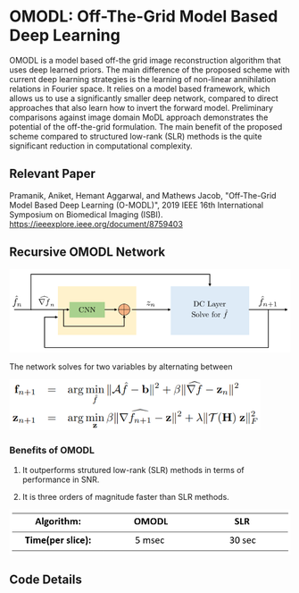 # OMODL: Off-The-Grid Model Based Deep Learning
OMODL is a model based off-the grid image reconstruction algorithm that uses deep learned priors. The main difference of the proposed scheme with current deep learning strategies is the learning of non-linear annihilation relations in Fourier space. It relies on a model based framework, which allows us to use a significantly smaller deep network, compared to direct approaches that also learn how to invert the forward model. Preliminary comparisons against image domain MoDL approach demonstrates the potential of the off-the-grid formulation. The main benefit of the proposed scheme compared to structured low-rank (SLR) methods is the quite significant reduction in computational complexity.

## Relevant Paper
Pramanik, Aniket, Hemant Aggarwal, and Mathews Jacob, "Off-The-Grid Model Based Deep Learning (O-MODL)", 2019 IEEE 16th International Symposium on Biomedical Imaging (ISBI). https://ieeexplore.ieee.org/document/8759403 
 
## Recursive OMODL Network
<img src="omodl.png"  title="hover text">

The network solves for two variables by alternating between

<img src="alternating_steps.png"  title="hover text" width="450px">

### Benefits of OMODL
1. It outperforms strutured low-rank (SLR) methods in terms of performance in SNR.

2. It is three orders of magnitude faster than SLR methods.
<img src="time_complexity.png"  title="hover text" width="600px">

## Code Details
